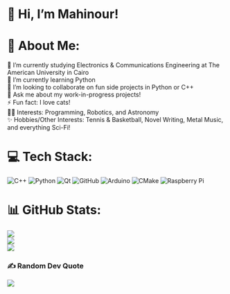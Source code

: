# 👋 Hi, I’m Mahinour!  

# 💫 About Me:
🔭 I’m currently studying Electronics & Communications Engineering at The American University in Cairo<br>🌱 I’m currently learning Python<br>👯 I’m looking to collaborate on fun side projects in Python or C++<br>💬 Ask me about my work-in-progress projects!<br>⚡ Fun fact: I love cats!<br>👩‍💻 Interests: Programming, Robotics, and Astronomy<br>✨ Hobbies/Other Interests: Tennis & Basketball, Novel Writing, Metal Music, and everything Sci-Fi!

# 💻 Tech Stack:
![C++](https://img.shields.io/badge/c++-%2300599C.svg?style=for-the-badge&logo=c%2B%2B&logoColor=white) ![Python](https://img.shields.io/badge/python-3670A0?style=for-the-badge&logo=python&logoColor=ffdd54) ![Qt](https://img.shields.io/badge/Qt-%23217346.svg?style=for-the-badge&logo=Qt&logoColor=white) ![GitHub](https://img.shields.io/badge/github-%23121011.svg?style=for-the-badge&logo=github&logoColor=white) ![Arduino](https://img.shields.io/badge/-Arduino-00979D?style=for-the-badge&logo=Arduino&logoColor=white) ![CMake](https://img.shields.io/badge/CMake-%23008FBA.svg?style=for-the-badge&logo=cmake&logoColor=white) ![Raspberry Pi](https://img.shields.io/badge/-Raspberry_Pi-C51A4A?style=for-the-badge&logo=Raspberry-Pi)
# 📊 GitHub Stats:
![](https://github-readme-stats.vercel.app/api?username=MahinourAbdelgawad&theme=calm_pink&hide_border=false&include_all_commits=true&count_private=true)<br/>
![](https://github-readme-streak-stats.herokuapp.com/?user=MahinourAbdelgawad&theme=calm_pink&hide_border=false)<br/>
![](https://github-readme-stats.vercel.app/api/top-langs/?username=MahinourAbdelgawad&theme=calm_pink&hide_border=false&include_all_commits=true&count_private=true&layout=compact)

### ✍️ Random Dev Quote
![](https://quotes-github-readme.vercel.app/api?type=horizontal&theme=radical)

